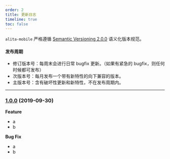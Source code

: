```yaml
---
order: 2
title: 更新日志
timeline: true
toc: false
---
```


`alita-mobile` 严格遵循 [Semantic Versioning 2.0.0](http://semver.org/lang/zh-CN/) 语义化版本规范。

#### 发布周期

- 修订版本号：每周末会进行日常 bugfix 更新。（如果有紧急的 bugfix，则任何时候都可发布）
- 次版本号：每月发布一个带有新特性的向下兼容的版本。
- 主版本号：含有破坏性更新和新特性，不在发布周期内。

---

<a name="1.0.0"></a>
### [1.0.0](https://github.com) (2019-09-30)

**Feature**
- a
- b

**Bug Fix**
- a 
- b 
